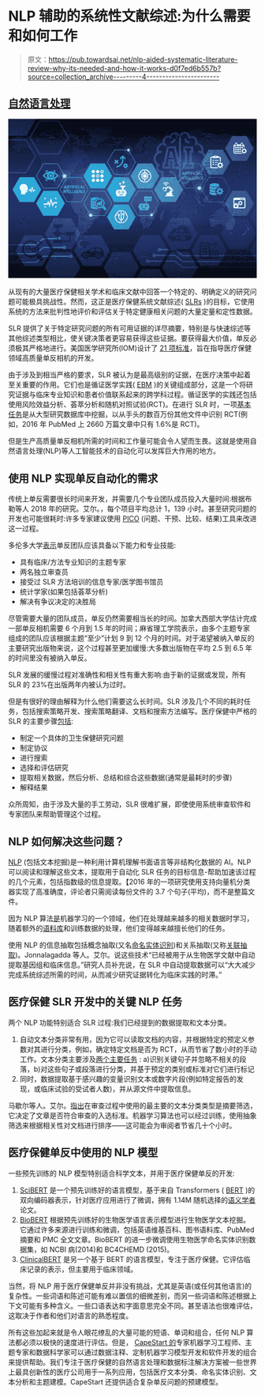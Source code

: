 # NLP 辅助的系统性文献综述:为什么需要和如何工作

> 原文：<https://pub.towardsai.net/nlp-aided-systematic-literature-review-why-its-needed-and-how-it-works-d0f7ed6b557b?source=collection_archive---------4----------------------->

## [自然语言处理](https://towardsai.net/p/category/nlp)

![](img/94773aa679602bef6f4dcd3ef4dd186d.png)

从现有的大量医疗保健相关学术和临床文献中回答一个特定的、明确定义的研究问题可能极具挑战性。然而，这正是医疗保健系统文献综述( [SLRs](https://guides.hsict.library.utoronto.ca/c.php?g=430254&p=5018365#:~:text=How%20Long%20Does%20it%20Take,LINK%20to%20Types%20of%20Reviews.) )的目标，它使用系统的方法来批判性地评价和评估关于特定健康相关问题的大量定量和定性数据。

SLR 提供了关于特定研究问题的所有可用证据的详尽摘要，特别是与快速综述等其他综述类型相比，使关键决策者更容易获得这些证据。要获得最大价值，单反必须极其严格地进行。美国医学研究所(IOM)设计了 [21 项标准](https://www.ncbi.nlm.nih.gov/books/NBK209518/)，旨在指导医疗保健领域高质量单反相机的开发。

由于涉及到相当严格的要求，SLR 被认为是最高级别的证据，在医疗决策中起着至关重要的作用。它们也是循证医学实践( [EBM](https://www.hopkinsmedicine.org/gim/research/method/ebm.html) )的关键组成部分，这是一个将研究证据与临床专业知识和患者价值联系起来的跨学科过程。循证医学的实践还包括使用风险效益分析、荟萃分析和随机对照试验(RCT)。在进行 SLR 时，一项[基本任务](https://www.ncbi.nlm.nih.gov/pmc/articles/PMC6030513/)是从大型研究数据库中挖掘，以从手头的数百万份其他文件中识别 RCT(例如，2016 年 PubMed 上 2660 万篇文章中只有 1.6%是 RCT)。

但是生产高质量单反相机所需的时间和工作量可能会令人望而生畏。这就是使用自然语言处理(NLP)等人工智能技术的自动化可以发挥巨大作用的地方。

## 使用 NLP 实现单反自动化的需求

传统上单反需要很长时间来开发，并需要几个专业团队成员投入大量时间:根据布勒等人 2018 年的研究。艾尔。，每个项目平均总计 1，139 小时。甚至研究问题的开发也可能很耗时:许多专家建议使用 [PICO](https://libguides.murdoch.edu.au/systematic/PICO) (问题、干预、比较、结果)工具来改进这一过程。

多伦多大学[表示](https://guides.hsict.library.utoronto.ca/c.php?g=430254&p=5018365#:~:text=How%20Long%20Does%20it%20Take,LINK%20to%20Types%20of%20Reviews.)单反团队应该具备以下能力和专业技能:

*   具有临床/方法专业知识的主题专家
*   两名独立审查员
*   接受过 SLR 方法培训的信息专家/医学图书馆员
*   统计学家(如果包括荟萃分析)
*   解决有争议决定的决胜局

尽管需要大量的团队成员，单反仍然需要相当长的时间。加拿大西部大学估计完成一部单反相机需要 6 个月到 1.5 年的时间；麻省理工学院表示，由多个主题专家组成的团队应该根据主题“至少”计划 9 到 12 个月的时间。对于渴望被纳入单反的主要研究出版物来说，这个过程甚至更加缓慢:大多数出版物在平均 2.5 到 6.5 年的时间里没有被纳入单反。

SLR 发展的缓慢过程对准确性和相关性有重大影响:由于新的证据或发现，所有 SLR 的 23%在出版两年内被认为过时。

但是有很好的理由解释为什么他们需要这么长时间。SLR 涉及几个不同的耗时任务，包括搜索策略开发、搜索策略翻译、文档和搜索方法编写。医疗保健中严格的 SLR 的主要步骤[包括](https://guides.lib.uwo.ca/systematicreviews#:~:text=A%20systematic%20review%20is%20a,in%20its%20purpose%20and%20aim.):

*   制定一个具体的卫生保健研究问题
*   制定协议
*   进行搜索
*   选择和评估研究
*   提取相关数据，然后分析、总结和综合这些数据(通常是最耗时的步骤)
*   解释结果

众所周知，由于涉及大量的手工劳动，SLR 很难扩展，即使使用系统审查软件和专家团队来帮助管理这个过程。

## NLP 如何解决这些问题？

[NLP](https://systematicreviewsjournal.biomedcentral.com/articles/10.1186/s13643-015-0066-7) (包括文本挖掘)是一种利用计算机理解书面语言等非结构化数据的 AI。NLP 可以阅读和理解这些文本，提取用于自动化 SLR 任务的目标信息-帮助加速该过程的几个元素，包括指数级的信息提取。【2016 年的一项研究使用支持向量机分类器实现了高准确度，评论者只需阅读每份文件的 3.7 个句子(平均)，而不是整篇文件。

因为 NLP 算法[是](https://towardsdatascience.com/natural-language-processing-nlp-for-machine-learning-d44498845d5b)机器学习的一个领域，他们在处理越来越多的相关数据时学习，随着额外的[语料库](https://en.wikipedia.org/wiki/Text_corpus)和训练数据的处理，他们变得越来越擅长他们的任务。

使用 NLP 的信息抽取包括概念抽取(又名[命名实体识别](https://en.wikipedia.org/wiki/Named-entity_recognition))和关系抽取(又称[关联抽取](https://www.sciencedirect.com/science/article/abs/pii/S0022519319304813))。Jonnalagadda 等人。艾尔。说这些技术“已经被用于从生物医学文献中自动提取基因组和临床信息。”研究人员补充说，在 SLR 中自动提取数据可以“大大减少完成系统综述所需的时间，从而减少研究证据转化为临床实践的时滞。”

## 医疗保健 SLR 开发中的关键 NLP 任务

两个 NLP 功能特别适合 SLR 过程:我们已经提到的数据提取和文本分类。

1.  自动文本分类非常有用，因为它可以读取文档的内容，并根据特定的预定义参数对其进行分类，例如，确定特定文档是否为 RCT，从而节省了数小时的手动工作。文本分类主要涉及[两个主要任务](https://bmcbioinformatics.biomedcentral.com/articles/10.1186/1471-2105-12-S2-S5) : a)识别关键句子并忽略不相关的段落，b)对这些句子或段落进行分类，并基于预定的类别或标准对它们进行标记
2.  同时，数据提取基于感兴趣的变量识别文本或数字片段(例如特定报告的发现，或临床试验的受试者人数)，并从源文件中提取信息。

马歇尔等人。艾尔。[指出](https://systematicreviewsjournal.biomedcentral.com/articles/10.1186/s13643-019-1074-9)在审查过程中使用的最主要的文本分类类型是摘要筛选，它决定了文章是否符合审查的入选标准。机器学习算法也可以经过训练，使用抽象筛选来根据相关性对文档进行排序——这可能会为审阅者节省几十个小时。

## 医疗保健单反中使用的 NLP 模型

一些预先训练的 NLP 模型特别适合科学文本，并用于医疗保健单反的开发:

1.  [SciBERT](https://www.groundai.com/project/scibert-a-pretrained-language-model-for-scientific-text/3) 是一个预先训练好的语言模型，基于来自 Transformers ( [BERT](https://towardsdatascience.com/bert-explained-state-of-the-art-language-model-for-nlp-f8b21a9b6270) )的双向编码器表示，针对医疗应用进行了微调，拥有 1.14M 随机选择的[语义学者](https://www.semanticscholar.org/)论文。
2.  [BioBERT](https://web.stanford.edu/class/cs224n/reports/custom/report29.pdf) 根据预先训练好的生物医学语言表示模型进行生物医学文本挖掘。它通过许多来源进行训练和微调，包括英语维基百科、图书语料库、PubMed 摘要和 PMC 全文文章。BioBERT 的进一步微调使用生物医学命名实体识别数据集，如 NCBI 病(2014)和 BC4CHEMD (2015)。
3.  [ClinicalBERT](https://arxiv.org/abs/1904.05342) 是另一个基于 BERT 的语言模型，专注于医疗保健。它评估临床记录的表示，但主要用于临床领域。

当然，将 NLP 用于医疗保健单反并非没有挑战，尤其是英语(或任何其他语言)的复杂性。一些词语和陈述可能有难以置信的细微差别，而另一些词语和陈述根据上下文可能有多种含义。一些口语表达和字面意思完全不同。甚至语法也很难评估，这取决于作者和他们对语言的熟悉程度。

所有这些加起来就是令人眼花缭乱的大量可能的短语、单词和组合，任何 NLP 算法都必须以极快的速度进行评估。但是， [CapeStart 的](https://www.capestart.com/services/cutting-edge-software-development/machine-learning-for-innovation/)专家机器学习工程师、主题专家和数据科学家可以通过数据注释、定制机器学习模型开发和软件开发的组合来提供帮助。我们专注于医疗保健的自然语言处理和数据标注解决方案被一些世界上最具创新性的医疗公司用于一系列应用，包括医疗文本分类、命名实体识别、文本分析和主题建模。CapeStart 还提供适合复杂单反问题的预建模型。